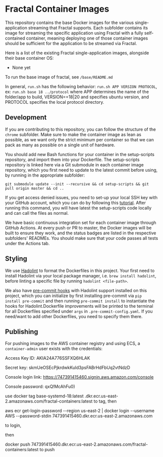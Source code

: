 # Fractal Container Images

This repository contains the base Docker images for the various single-application streaming that Fractal supports. Each subfolder contains its image for streaming the specific application using Fractal with a fully self-contained container, meaning deploying one of those container images should be sufficient for the application to be streamed via Fractal.

Here is a list of the existing Fractal single-application images, alongside their base container OS:
- None yet

To run the base image of fractal, see `/base/README.md`

In general, `run.sh` has the following behavior:
`run.sh APP VERSION PROTOCOL`, ex: `run.sh base 18 ../protocol`
where APP determines the name of the folder/app to build, VERSION==18|20 and specifies ubuntu version, and PROTOCOL specifies the local protocol directory.

## Development

If you are contributing to this repository, you can follow the structure of the `chrome` subfolder. Make sure to make the container image as lean as possible, as we want only the strict minimum per container so that we can pack as many as possible on a single unit of hardware.

You should add new Bash functions for your container in the setup-scripts repository, and import them into your Dockerfile. The setup-scripts repository is linked here via a Git submodule in each container image repository, which you first need to update to the latest commit before using, by running in the appropriate subfolder:

```
git submodule update --init --recursive && cd setup-scripts && git pull origin master && cd ..
```

If you get access denied issues, you need to set-up your local SSH key with your GitHub account, which you can do by following this [tutorial](https://help.github.com/en/github/authenticating-to-github/generating-a-new-ssh-key-and-adding-it-to-the-ssh-agent). After running this command, you will have latest the setup-scripts code locally and can call the files as normal.

We have basic continuous integration set for each container image through GitHub Actions. At every push or PR to master, the Docker images will be built to ensure they work, and the status badges are listed in the respective subfolders' READMEs. You should make sure that your code passes all tests under the Actions tab.

## Styling

We use [Hadolint](https://github.com/hadolint/hadolint) to format the Dockerfiles in this project. Your first need to install Hadolint via your local package manager, i.e. `brew install hadolint`, before linting a specific file by running `hadolint <file-path>`. 

We also have [pre-commit hooks](https://pre-commit.com/) with Hadolint support installed on this project, which you can initialize by first installing pre-commit via `pip install pre-commit` and then running `pre-commit install` to instantiate the hooks for Hadolint.Dockerfile improvements will be printed to the terminal for all Dockerfiles specified under `args` in `.pre-commit-config.yaml`. If you need/want to add other Dockerfiles, you need to specify them there.

## Publishing

For pushing images to the AWS container registry and using ECS, a `container-admin` user exists with the credentials:

Access Key ID: AKIA24A776SSFXQ6HLAK

Secret key: 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

Console login link: https://747391415460.signin.aws.amazon.com/console

Console password: qxQ!McAhFu0)

use  docker tag base-systemd-18:latest .dkr.ecr.us-east-2.amazonaws.com/fractal-containers:latest to tag, then

aws ecr get-login-password  --region us-east-2 | docker login --username AWS --password-stdin 747391415460.dkr.ecr.us-east-2.amazonaws.com

to login,

then 

docker push 747391415460.dkr.ecr.us-east-2.amazonaws.com/fractal-containers:latest to push

